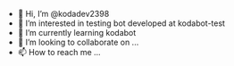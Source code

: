 - 👋 Hi, I’m @kodadev2398
- 👀 I’m interested in testing bot developed at kodabot-test
- 🌱 I’m currently learning kodabot
- 💞️ I’m looking to collaborate on ...
- 📫 How to reach me ...

<!---
kodadev2398/kodadev2398 is a ✨ special ✨ repository because its `README.md` (this file) appears on your GitHub profile.
You can click the Preview link to take a look at your changes.
--->
